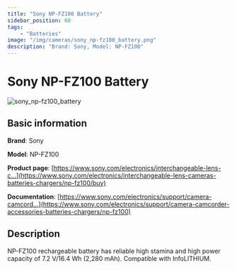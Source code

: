 ```yaml
---
title: "Sony NP-FZ100 Battery"
sidebar_position: 60
tags:
    - "Batteries"
image: "/img/cameras/sony_np-fz100_battery.png"
description: "Brand: Sony, Model: NP-FZ100"
---
```

# Sony NP-FZ100 Battery

![sony_np-fz100_battery](/img/cameras/sony_np-fz100_battery.png)

## Basic information

**Brand**: Sony

**Model**: NP-FZ100

**Product page**: [https://www.sony.com/electronics/interchangeable-lens-c...](https://www.sony.com/electronics/interchangeable-lens-cameras-batteries-chargers/np-fz100/buy)

**Documentation**: [https://www.sony.com/electronics/support/camera-camcord...](https://www.sony.com/electronics/support/camera-camcorder-accessories-batteries-chargers/np-fz100)

## Description

NP\-FZ100 rechargeable battery has reliable high stamina and high power capacity of 7\.2 V/16\.4 Wh \(2,280 mAh\)\. Compatible with InfoLITHIUM\.

